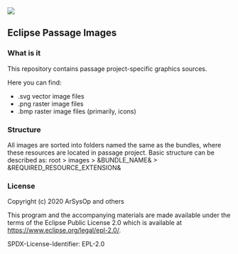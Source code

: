 <img src="https://github.com/zelenyhleb/passage-images/blob/master/images/org.eclipse.passage.loc.operator/png/icons/128.png"/>

## Eclipse Passage Images

### What is it

This repository contains passage project-specific graphics sources.

Here you can find:

- .svg vector image files
- .png raster image files
- .bmp raster image files (primarily, icons)

### Structure

All images are sorted into folders named the same as the bundles, where these resources are located in passage project.
Basic structure can be described as: root > images > &BUNDLE_NAME& > &REQUIRED_RESOURCE_EXTENSION&

### License

Copyright (c) 2020 ArSysOp and others

This program and the accompanying materials are made available under the terms of the Eclipse Public License 2.0 which is available at https://www.eclipse.org/legal/epl-2.0/.

SPDX-License-Identifier: EPL-2.0

